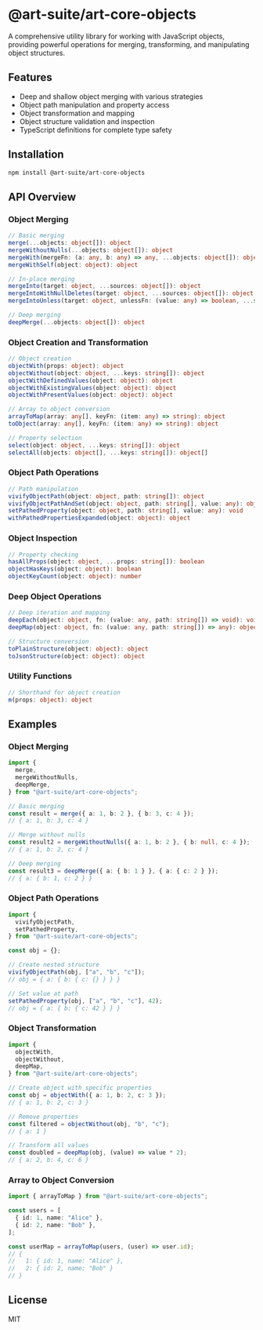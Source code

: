 # @art-suite/art-core-objects

A comprehensive utility library for working with JavaScript objects, providing powerful operations for merging, transforming, and manipulating object structures.

## Features

- Deep and shallow object merging with various strategies
- Object path manipulation and property access
- Object transformation and mapping
- Object structure validation and inspection
- TypeScript definitions for complete type safety

## Installation

```bash
npm install @art-suite/art-core-objects
```

## API Overview

### Object Merging

```typescript
// Basic merging
merge(...objects: object[]): object
mergeWithoutNulls(...objects: object[]): object
mergeWith(mergeFn: (a: any, b: any) => any, ...objects: object[]): object
mergeWithSelf(object: object): object

// In-place merging
mergeInto(target: object, ...sources: object[]): object
mergeIntoWithNullDeletes(target: object, ...sources: object[]): object
mergeIntoUnless(target: object, unlessFn: (value: any) => boolean, ...sources: object[]): object

// Deep merging
deepMerge(...objects: object[]): object
```

### Object Creation and Transformation

```typescript
// Object creation
objectWith(props: object): object
objectWithout(object: object, ...keys: string[]): object
objectWithDefinedValues(object: object): object
objectWithExistingValues(object: object): object
objectWithPresentValues(object: object): object

// Array to object conversion
arrayToMap(array: any[], keyFn: (item: any) => string): object
toObject(array: any[], keyFn: (item: any) => string): object

// Property selection
select(object: object, ...keys: string[]): object
selectAll(objects: object[], ...keys: string[]): object[]
```

### Object Path Operations

```typescript
// Path manipulation
vivifyObjectPath(object: object, path: string[]): object
vivifyObjectPathAndSet(object: object, path: string[], value: any): object
setPathedProperty(object: object, path: string[], value: any): void
withPathedPropertiesExpanded(object: object): object
```

### Object Inspection

```typescript
// Property checking
hasAllProps(object: object, ...props: string[]): boolean
objectHasKeys(object: object): boolean
objectKeyCount(object: object): number
```

### Deep Object Operations

```typescript
// Deep iteration and mapping
deepEach(object: object, fn: (value: any, path: string[]) => void): void
deepMap(object: object, fn: (value: any, path: string[]) => any): object

// Structure conversion
toPlainStructure(object: object): object
toJsonStructure(object: object): object
```

### Utility Functions

```typescript
// Shorthand for object creation
m(props: object): object
```

## Examples

### Object Merging

```typescript
import {
  merge,
  mergeWithoutNulls,
  deepMerge,
} from "@art-suite/art-core-objects";

// Basic merging
const result = merge({ a: 1, b: 2 }, { b: 3, c: 4 });
// { a: 1, b: 3, c: 4 }

// Merge without nulls
const result2 = mergeWithoutNulls({ a: 1, b: 2 }, { b: null, c: 4 });
// { a: 1, b: 2, c: 4 }

// Deep merging
const result3 = deepMerge({ a: { b: 1 } }, { a: { c: 2 } });
// { a: { b: 1, c: 2 } }
```

### Object Path Operations

```typescript
import {
  vivifyObjectPath,
  setPathedProperty,
} from "@art-suite/art-core-objects";

const obj = {};

// Create nested structure
vivifyObjectPath(obj, ["a", "b", "c"]);
// obj = { a: { b: { c: {} } } }

// Set value at path
setPathedProperty(obj, ["a", "b", "c"], 42);
// obj = { a: { b: { c: 42 } } }
```

### Object Transformation

```typescript
import {
  objectWith,
  objectWithout,
  deepMap,
} from "@art-suite/art-core-objects";

// Create object with specific properties
const obj = objectWith({ a: 1, b: 2, c: 3 });
// { a: 1, b: 2, c: 3 }

// Remove properties
const filtered = objectWithout(obj, "b", "c");
// { a: 1 }

// Transform all values
const doubled = deepMap(obj, (value) => value * 2);
// { a: 2, b: 4, c: 6 }
```

### Array to Object Conversion

```typescript
import { arrayToMap } from "@art-suite/art-core-objects";

const users = [
  { id: 1, name: "Alice" },
  { id: 2, name: "Bob" },
];

const userMap = arrayToMap(users, (user) => user.id);
// {
//   1: { id: 1, name: "Alice" },
//   2: { id: 2, name: "Bob" }
// }
```

## License

MIT
